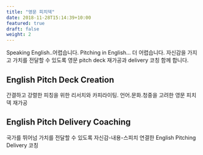 ```yaml
---
title: "영문 피치덱"
date: 2018-11-28T15:14:39+10:00
featured: true
draft: false
weight: 2
---
```


Speaking English..어렵습니다. Pitching in English... 더 어렵습니다. 자신감을 가지고 가치를 전달할 수 있도록 영문 pitch deck 재가공과 delivery 코칭 함께 합니다.

## English Pitch Deck Creation

간결하고 강렬한 피칭을 위한 리서치와 카피라이팅. 언어.문화.청중을 고려한 영문 피치덱 재가공

## English Pitch Delivery Coaching

국가를 뛰어넘 가치를 전달할 수 있도록 자신감-내용-스피치 연결한 English
Pitching Delivery 코칭
